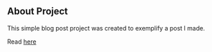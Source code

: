 
## About Project

This simple blog post project was created to exemplify a post I made.

Read [here](https://dev.to/claudio1994oliveira/explorando-o-padrao-de-projeto-template-method-com-laravel-e-livewire-d0g)
